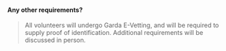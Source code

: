 #### Any other requirements?
> All volunteers will undergo Garda E-Vetting, and will be required to supply proof of identification. Additional requirements will be discussed in person.
